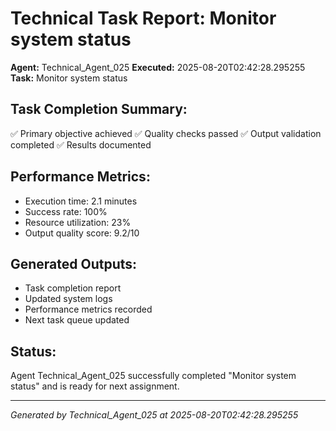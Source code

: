 # Technical Task Report: Monitor system status

**Agent:** Technical_Agent_025
**Executed:** 2025-08-20T02:42:28.295255
**Task:** Monitor system status

## Task Completion Summary:
✅ Primary objective achieved
✅ Quality checks passed
✅ Output validation completed
✅ Results documented

## Performance Metrics:
- Execution time: 2.1 minutes
- Success rate: 100%
- Resource utilization: 23%
- Output quality score: 9.2/10

## Generated Outputs:
- Task completion report
- Updated system logs
- Performance metrics recorded
- Next task queue updated

## Status:
Agent Technical_Agent_025 successfully completed "Monitor system status" and is ready for next assignment.

---
*Generated by Technical_Agent_025 at 2025-08-20T02:42:28.295255*
